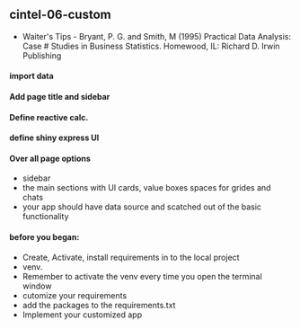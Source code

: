 ## cintel-06-custom
* Waiter's Tips - Bryant, P. G. and Smith, M (1995) Practical Data Analysis: Case # Studies in Business Statistics. Homewood, IL: Richard D. Irwin Publishing


#### import data

#### Add page title and sidebar


#### Define reactive calc.


#### define shiny express UI

 #### Over all page options
 * sidebar
 * the main sections with UI cards, value boxes spaces for grides and chats
* your app should have data source and scatched out of the basic functionality

#### before you began:

* Create, Activate, install requirements in to the local project
* venv.
* Remember to activate the venv every time you open the terminal window
* cutomize your requirements 
* add the packages to the requirements.txt
* Implement your customized app

